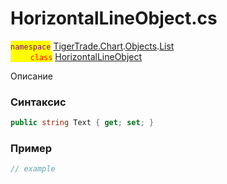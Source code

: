 
# HorizontalLineObject.cs
<mark style="color:purple;">`namespace`</mark> [TigerTrade.Chart](../../../../../TigerTrade.Chart.md).[Objects](../../../../../TigerTrade.Chart/Objects.md).[List](../../../../../TigerTrade.Chart/Objects/List.md)  
<mark style="color:red;">&nbsp;&nbsp;&nbsp;&nbsp;&nbsp;&nbsp;&nbsp;&nbsp;`class`</mark> [HorizontalLineObject](../../HorizontalLineObject.cs.md)

Описание

### Синтаксис
```csharp
public string Text { get; set; }
```
### Пример  
```csharp
// example
```
